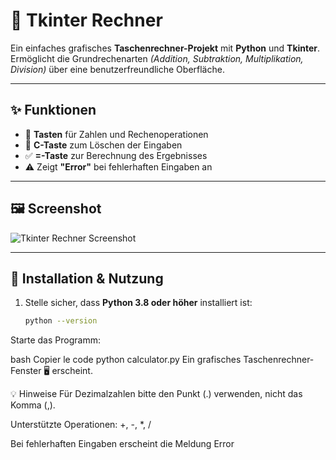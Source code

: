 # 🧮 Tkinter Rechner

Ein einfaches grafisches **Taschenrechner-Projekt** mit **Python** und **Tkinter**.  
Ermöglicht die Grundrechenarten *(Addition, Subtraktion, Multiplikation, Division)* über eine benutzerfreundliche Oberfläche.

---

## ✨ Funktionen
- 🔢 **Tasten** für Zahlen und Rechenoperationen  
- 🧹 **C-Taste** zum Löschen der Eingaben  
- ✅ **=-Taste** zur Berechnung des Ergebnisses  
- ⚠️ Zeigt **"Error"** bei fehlerhaften Eingaben an  

---

## 🖼️ Screenshot

![Tkinter Rechner Screenshot](screenshot.png)

---

## 🚀 Installation & Nutzung

1. Stelle sicher, dass **Python 3.8 oder höher** installiert ist:

   ```bash
   python --version
Starte das Programm:

bash
Copier le code
python calculator.py
Ein grafisches Taschenrechner-Fenster 🖥️ erscheint.

💡 Hinweise
Für Dezimalzahlen bitte den Punkt (.) verwenden, nicht das Komma (,).

Unterstützte Operationen: +, -, *, /

Bei fehlerhaften Eingaben erscheint die Meldung Error

